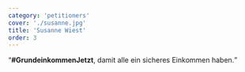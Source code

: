 ```yaml
---
category: 'petitioners'
cover: './susanne.jpg'
title: 'Susanne Wiest'
order: 3
---
```


<q>**#GrundeinkommenJetzt**, damit alle ein sicheres Einkommen haben.</q>
